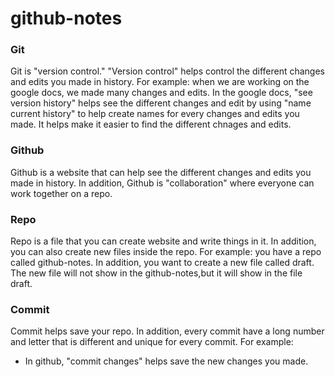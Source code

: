 # github-notes

### Git
Git is "version control." "Version control" helps control the different changes and edits you made in history.
For example: when we are working on the google docs, we made many changes and edits. 
In the google docs, "see version history" helps see the different changes and edit by using "name current history" to help create names for every changes and edits you made. It helps make it easier to find the different chnages and edits. 

### Github 
Github is a website that can help see the different changes and edits you made in history. In addition, Github is "collaboration" where everyone can work together on a repo.

### Repo 
Repo is a file that you can create website and write things in it. In addition, you can also create new files inside the repo. 
For example: you have a repo called github-notes. In addition, you want to create a new file called draft. The new file will not show in the github-notes,but it will show in the file draft. 

### Commit
Commit helps save your repo. In addition, every commit have a long number and letter that is different and unique for every commit. 
For example: 
* In github, "commit changes" helps save the new changes you made. 


